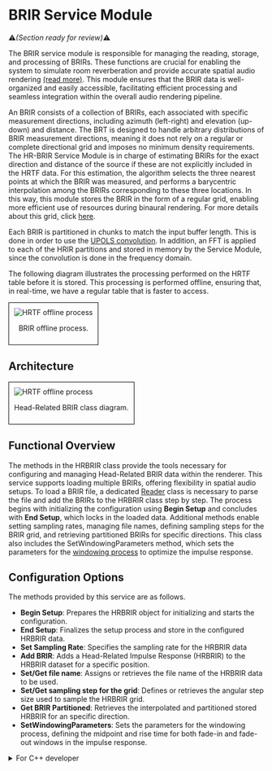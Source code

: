 # BRIR Service Module
:warning:*(Section ready for review)*:warning:

The BRIR service module is responsible for managing the reading, storage, and processing of BRIRs. These functions are crucial for enabling the system to simulate room reverberation and provide accurate spatial audio rendering [(read more)](../environment-models/freefield-environment-model.md). This module ensures that the BRIR data is well-organized and easily accessible, facilitating efficient processing and seamless integration within the overall audio rendering pipeline.

An BRIR consists of a collection of BRIRs, each associated with specific measurement directions, including azimuth (left-right) and elevation (up-down) and distance. The BRT is designed to handle arbitrary distributions of BRIR measurement directions, meaning it does not rely on a regular or complete directional grid and imposes no minimum density requirements. The HR-BRIR Service Module is in charge of estimating BRIRs for the exact direction and distance of the source if these are not explicitly included in the HRTF data. For this estimation, the algorithm selects the three nearest points at which the BRIR was measured, and performs a barycentric interpolation among the BRIRs corresponding to these three locations. In this way, this module stores the BRIR in the form of a regular grid, enabling more efficient use of resources during binaural rendering. For more details about this grid, click [here](../../assets/technical-report/SONICOM_TR3.1_BRT%20REGULAR%20GRID%20DISTRIBUTION%20OF%20POINTS%20IN%20THE%20SPHERE%20USED%20BY%20THE%20BRT.pdf). 


Each BRIR is partitioned in chunks to match the input buffer length. This is done in order to use the  [UPOLS convolution](../listener-models/hrtf-models/listener-acoustic-model-hrtf.md). In addition, an FFT is applied to each of the HRIR partitions and stored in memory by the Service Module, since the convolution is done in the frequency domain.

The following diagram illustrates the processing performed on the HRTF table before it is stored. This processing is performed offline, ensuring that, in real-time, we have a regular table that is faster to access.

<div style="border: 1px solid #000; padding: 10px; display: inline-block;">
    <img src="/BRT-Documentation/assets/BRIR_offlineProcess.png" alt="HRTF offline process" style="display: block; margin: 0 auto;">
    <p style="text-align: center;">BRIR offline process.</p>
</div>


## Architecture

<div style="border: 1px solid #000; padding: 10px; display: inline-block;">
    <img src="/BRT-Documentation/assets/sysmldiagrams/none.png" alt="HRTF offline process" style="display: block; margin: 0 auto;">
    <p style="text-align: center;">Head-Related BRIR class diagram.</p>
</div>

## Functional Overview

The methods in the HRBRIR class provide the tools necessary for configuring and managing Head-Related BRIR data within the renderer. This service supports loading multiple BRIRs, offering flexibility in spatial audio setups. To load a BRIR file, a dedicated [Reader](../readers/index.md) class is necessary to parse the file and add the BRIRs to the HRBRIR class step by step.  The process begins with initializing the configuration using **Begin Setup** and concludes with **End Setup**, which locks in the loaded data. Additional methods enable setting sampling rates, managing file names, defining sampling steps for the BRIR grid, and retrieving partitioned BRIRs for specific directions. This class also includes the SetWindowingParameters method, which sets the parameters for the [windowing process](../listener-models/rir-models/index.md) to optimize the impulse response.

## Configuration Options

The methods provided by this service are as follows.

- **Begin Setup**: Prepares the HRBRIR object for initializing and starts the configuration.
- **End Setup**: Finalizes the setup process and store in the configured HRBRIR data.
- **Set Sampling Rate**:  Specifies the sampling rate for the HRBRIR data
- **Add BRIR**: Adds a Head-Related Impulse Response (HRBRIR) to the HRBRIR dataset for a specific position.
- **Set/Get file name**: Assigns or retrieves the file name of the HRBRIR data to be used.
- **Set/Get sampling step for the grid**: Defines or retrieves the angular step size used to sample the HRBRIR grid.
- **Get BRIR Partitioned**: Retrieves  the interpolated and partitioned stored HRBRIR for an specific direction.
- **SetWindowingParameters**: Sets the parameters for the windowing process, defining the midpoint and rise time for both fade-in and fade-out windows in the impulse response.


<details>
<summary>For C++ developer</summary>
Section under construction
</details>
